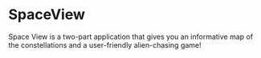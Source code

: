 # SpaceView
Space View is a two-part application that gives you an informative map of the constellations and a user-friendly alien-chasing game! 
